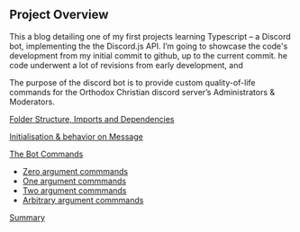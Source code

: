## Project Overview

This a blog detailing one of my first projects learning Typescript – a Discord bot, implementing the the Discord.js API. I’m going to showcase the code's development from my initial commit to github, up to the current commit. he code underwent a lot of revisions from early development, and 

The purpose of the discord bot is to provide custom quality-of-life commands for the Orthodox Christian discord server’s Administrators & Moderators. 

[Folder Structure, Imports and Dependencies](importsSection.md)

[Initialisation & behavior on Message](initialisationAndOnMessage.md)

[The Bot Commands](botCommands.md)
- [Zero argument commmands](commandDev/zeroArgs.md)
- [One argument commmands](commandDev/oneArg.md)
- [Two argument commmands](commandDev/twoArgs.md)
- [Arbitrary argument commmands](commandDev/twoArgs.md)

[Summary](summary.md)

